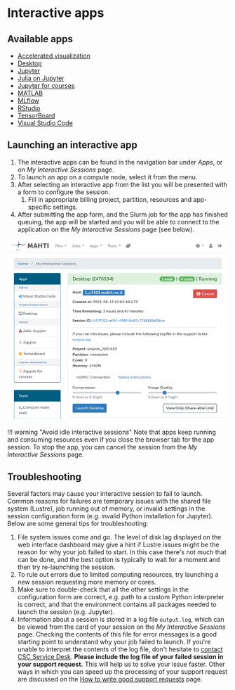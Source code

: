 # Interactive apps

## Available apps

  - [Accelerated visualization](accelerated-visualization.md)
  - [Desktop](desktop.md)
  - [Jupyter](jupyter.md)
  - [Julia on Jupyter](julia-on-jupyter.md)
  - [Jupyter for courses](jupyter-for-courses.md)
  - [MATLAB](matlab.md)
  - [MLflow](mlflow.md)
  - [RStudio](rstudio.md)
  - [TensorBoard](tensorboard.md)
  - [Visual Studio Code](vscode.md)

## Launching an interactive app

1. The interactive apps can be found in the navigation bar under _Apps_, or on
   _My Interactive Sessions_ page.
2. To launch an app on a compute node, select it from the menu. 
3. After selecting an interactive app from the list you will be presented with
   a form to configure the session.
    1. Fill in appropriate billing project, partition, resources and
       app-specific settings.
4. After submitting the app form, and the Slurm job for the app has finished
   queuing, the app will be started and you will be able to connect to the
   application on the _My Interactive Sessions_ page (see below).

![Interactive sessions](../../img/ood-interactive-sessions.png)

!!! warning "Avoid idle interactive sessions"
    Note that apps keep running and consuming resources even if you close the
    browser tab for the app session. To stop the app, you can cancel the
    session from the _My Interactive Sessions_ page.

## Troubleshooting

Several factors may cause your interactive session to fail to launch. Common
reasons for failures are temporary issues with the shared file system (Lustre),
job running out of memory, or invalid settings in the session configuration
form (e.g. invalid Python installation for Jupyter). Below are some general
tips for troubleshooting:

1. File system issues come and go. The level of disk lag displayed on the web
   interface dashboard may give a hint if Lustre issues might be the reason for
   why your job failed to start. In this case there's not much that can be
   done, and the best option is typically to wait for a moment and then try
   re-launching the session.
2. To rule out errors due to limited computing resources, try launching a new
   session requesting more memory or cores.
3. Make sure to double-check that all the other settings in the configuration
   form are correct, e.g. path to a custom Python interpreter is correct, and
   that the environment contains all packages needed to launch the session
   (e.g. Jupyter).
4. Information about a session is stored in a log file `output.log`, which can
   be viewed from the card of your session on the _My Interactive Sessions_
   page. Checking the contents of this file for error messages is a good
   starting point to understand why your job failed to launch. If you're unable
   to interpret the contents of the log file, don't hesitate to
   [contact CSC Service Desk](../../support/contact.md). **Please include the
   log file of your failed session in your support request.** This will help us
   to solve your issue faster. Other ways in which you can speed up the
   processing of your support request are discussed on the
   [How to write good support requests](../../support/support-howto.md) page.
